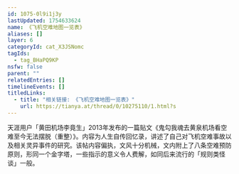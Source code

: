 ```yaml
---
id: 1075-0l9i1j3y
lastUpdated: 1754633624
name: 《飞机空难地图一览表》
aliases: []
layer: 6
categoryId: cat_X3JSNomc
tagIds:
  - tag_BHaPQ9KP
nsfw: false
parent: ""
relatedEntries: []
timelineEvents: []
titledLinks:
  - title: "相关链接: 《飞机空难地图一览表》"
    url: https://tianya.at/thread/0/10275110/1.html?s
---
```


天涯用户「黄田机场李竟生」2013年发布的一篇贴文《鬼勾我魂去黄泉机场看空难至今无法摆脱（重整）》。内容为人生自传回忆录，讲述了自己对飞机空难事故以及相关灵异事件的研究。该帖内容偏执，文风十分机械，文内附上了八条空难预防原则，形同一个金字塔，一些指示的意义令人费解，如同后来流行的「规则类怪谈」一般。